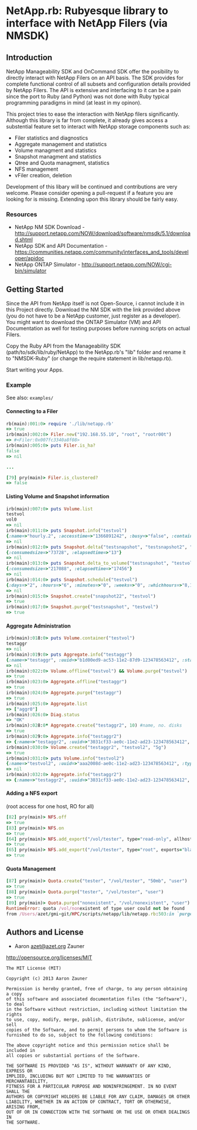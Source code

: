 # NetApp.rb: Rubyesque library to interface with NetApp Filers (via NMSDK)

## Introduction
NetApp Manageability SDK and OnCommand SDK offer the posibility to directly interact with NetApp Filers on an API basis. The SDK provides for complete functional control of all subsets and configuration details provided by NetApp Filers. The API is extensive and interfacing to it can be a pain since the port to Ruby (and Python) was not done with Ruby typical programming paradigms in mind (at least in my opinon).

This project tries to ease the interaction with NetApp filers significantly. Although this library is far from complete, it already gives access a substential feature set to interact with NetApp storage components such as:

* Filer statistics and diagnostics
* Aggregate management and statistics
* Volume managment and statistics
* Snapshot managment and statistics
* Qtree and Quota managment, statistics
* NFS management
* vFiler creation, deletion

Development of this libary will be continued and contributions are very welcome. Please consider opening a pull-request if a feature you are looking for is missing. Extending upon this library should be fairly easy.

### Resources
* NetApp NM SDK Download - http://support.netapp.com/NOW/download/software/nmsdk/5.1/download.shtml
* NetApp SDK and API Documentation - https://communities.netapp.com/community/interfaces_and_tools/developer/apidoc
* NetApp ONTAP Simulator - http://support.netapp.com/NOW/cgi-bin/simulator

## Getting Started
Since the API from NetApp itself is not Open-Source, i cannot include it in this Project directly. Download the NM SDK with the link provided above (you do not have to be a NetApp customer, just register as a developer). You might want to download the ONTAP Simulator (VM) and API Documentation as well for testing purposes before running scripts on actual Filers.

Copy the Ruby API from the Manageability SDK (path/to/sdk/lib/ruby/NetApp) to the NetApp.rb's "lib" folder and rename it to "NMSDK-Ruby" (or change the require statement in lib/netapp.rb).

Start writing your Apps.

### Example
See also: `examples/`

#### Connecting to a Filer
```Ruby
rb(main):001:0> require './lib/netapp.rb'
=> true
irb(main):002:0> Filer.new("192.168.55.10", "root", "rootr00t")
=> #<Filer:0x007fc3340a8f08>
irb(main):005:0> puts Filer.is_ha?
false
=> nil

...

[79] pry(main)> Filer.is_clustered?
=> false
```

#### Listing Volume and Snapshot information
````Ruby
irb(main):007:0> puts Volume.list
testvol
vol0
=> nil
irb(main):011:0> puts Snapshot.info("testvol")
{:name=>"hourly.2", :accesstime=>"1366891242", :busy=>"false", :containslunclones=>nil, :cumpercentageblockstotal=>"0", :cumpercentageblocksused=>"68", :cumtotal=>"468", :dependency=>"", :percentageblockstotal=>"0", :percentageblocksused=>"30", :total=>"96"}
=> nil
irb(main):012:0> puts Snapshot.delta("testsnapshot", "testsnapshot2", "testvol")
{:consumedsize=>"73728", :elapsedtime=>"13"}
=> nil
irb(main):013:0> puts Snapshot.delta_to_volume("testsnapshot", "testvol")
{:consumedsize=>"217088", :elapsedtime=>"17456"}
=> nil
irb(main):014:0> puts Snapshot.schedule("testvol")
{:days=>"2", :hours=>"6", :minutes=>"0", :weeks=>"0", :whichhours=>"8,12,16,20", :whichminutes=>" "}
=> nil
irb(main):015:0> Snapshot.create("snapshot22", "testvol")
=> true
irb(main):017:0> Snapshot.purge("testsnapshot", "testvol")
=> true
````

#### Aggregate Administration
```Ruby
irb(main):018:0> puts Volume.container("testvol")
testaggr
=> nil
irb(main):019:0> puts Aggregate.info("testaggr")
{:name=>"testaggr", :uuid=>"b1d00ed9-ac53-11e2-87d9-123478563412", :state=>"online", :type=>"aggr", :haslocalroot=>"false", :haspartnerroot=>"false", :checksumstatus=>"active", :isinconsistent=>"false", :sizetotal=>"6606028800", :sizeused=>"1080606720", :sizeavail=>"5525422080", :sizepercentage=>"16", :filestotal=>"31142", :filesused=>"96", :isnaplock=>"false", :snaplocktype=>nil, :mirrorstatus=>"unmirrored", :raidsize=>"16", :raidstatus=>"raid_dp", :diskcount=>"9", :volumecount=>"1", :volstripeddvcount=>nil, :volstripedmdvcount=>nil, :volumes=>["testvol"], :plexcount=>"1", :plexes=>{{:name=>"/testaggr/plex0"}=>{:isonline=>"true", :isresyncing=>"false", :resyncpercentage=>nil}}}
=> nil
irb(main):022:0> Volume.offline("testvol") && Volume.purge("testvol")
=> true
irb(main):023:0> Aggregate.offline("testaggr")
=> true
irb(main):024:0> Aggregate.purge("testaggr")
=> true
irb(main):025:0> Aggregate.list
=> ["aggr0"]
irb(main):026:0> Diag.status
=> "OK"
irb(main):028:0* Aggregate.create("testaggr2", 10) #name, no. disks
=> true
irb(main):029:0> Aggregate.info("testaggr2")
=> {:name=>"testaggr2", :uuid=>"3031cf33-ae0c-11e2-ad23-123478563412", :state=>"creating", :type=>"aggr", :haslocalroot=>"false", :haspartnerroot=>"false", :checksumstatus=>"active", :isinconsistent=>"false", :sizetotal=>"0", :sizeused=>"0", :sizeavail=>"0", :sizepercentage=>"0", :filestotal=>"18446744073709551552", :filesused=>"0", :isnaplock=>"false", :snaplocktype=>nil, :mirrorstatus=>"unmirrored", :raidsize=>"16", :raidstatus=>"raid_dp, initializing", :diskcount=>"0", :volumecount=>"0", :volstripeddvcount=>nil, :volstripedmdvcount=>nil, :volumes=>[], :plexcount=>"1", :plexes=>{{:name=>"/testaggr2/plex0"}=>{:isonline=>"false", :isresyncing=>"false", :resyncpercentage=>nil}}}
irb(main):030:0> Volume.create("testaggr2", "testvol2", "5g") 
=> true
irb(main):031:0> puts Volume.info("testvol2")
{:name=>"testvol2", :uuid=>"aaa2008d-ae0c-11e2-ad23-123478563412", :type=>"flex", :containingaggr=>"testaggr2", :sizetotal=>"5100273664", :sizeused=>"135168", :sizeavail=>"5100134400", :percentageused=>"0", :filestotal=>"155630", :filesused=>"96", :cloneparent=>nil, :clonechildren=>nil, :ischecksumenabled=>"true", :checksumstyle=>"block", :compression=>nil, :isinconsistent=>"false", :isinvalid=>"false", :isunrecoverable=>"false", :iswraparound=>nil, :issnaplock=>"false", :expirydate=>nil, :mirrorstatus=>"unmirrored", :raidsize=>"16", :raidstatus=>"raid_dp", :owningvfiler=>nil, :quotainit=>"0", :remotelocation=>nil, :reserve=>"0", :reserverequired=>"0", :reserveused=>"0", :reservedusedact=>"0", :snaplocktype=>nil, :snapshotblkreserved=>"262144", :snapshotperreserved=>"5", :spacereserveenabled=>"true", :spacereserve=>"volume", :diskcount=>"10", :plexcount=>"1", :plexes=>{{:name=>"/testaggr2/plex0"}=>{:isonline=>"true", :isresyncing=>"false", :resyncpercentage=>nil}}}
=> nil
irb(main):032:0> Aggregate.info("testaggr2")
=> {:name=>"testaggr2", :uuid=>"3031cf33-ae0c-11e2-ad23-123478563412", :state=>"online", :type=>"aggr", :haslocalroot=>"false", :haspartnerroot=>"false", :checksumstatus=>"active", :isinconsistent=>"false", :sizetotal=>"7549747200", :sizeused=>"5398806528", :sizeavail=>"2150940672", :sizepercentage=>"72", :filestotal=>"31142", :filesused=>"96", :isnaplock=>"false", :snaplocktype=>nil, :mirrorstatus=>"unmirrored", :raidsize=>"16", :raidstatus=>"raid_dp", :diskcount=>"10", :volumecount=>"1", :volstripeddvcount=>nil, :volstripedmdvcount=>nil, :volumes=>["testvol2"], :plexcount=>"1", :plexes=>{{:name=>"/testaggr2/plex0"}=>{:isonline=>"true", :isresyncing=>"false", :resyncpercentage=>nil}}}
```

#### Adding a NFS export
(root access for one host, RO for all)
```Ruby
[82] pry(main)> NFS.off
=> true
[83] pry(main)> NFS.on
=> true
[64] pry(main)> NFS.add_export("/vol/tester", type="read-only", allhosts=true)
=> true
[65] pry(main)> NFS.add_export("/vol/tester", type="root", exports="bla.xyz.tld")
=> true
```

#### Quota Management
```Ruby
[87] pry(main)> Quota.create("tester", "/vol/tester", "50mb", "user")
=> true
[88] pry(main)> Quota.purge("tester", "/vol/tester", "user")
=> true
[89] pry(main)> Quota.purge("nonexistent", "/vol/nonexistent", "user")
RuntimeError: quota /vol/nonexistent of type user could not be found
from /Users/azet/gmi-git/HPC/scripts/netapp/lib/netapp.rb:503:in `purge'
```


## Authors and License
* Aaron <azet@azet.org> Zauner

http://opensource.org/licenses/MIT

    The MIT License (MIT)

    Copyright (c) 2013 Aaron Zauner

    Permission is hereby granted, free of charge, to any person obtaining a copy
    of this software and associated documentation files (the "Software"), to deal
    in the Software without restriction, including without limitation the rights
    to use, copy, modify, merge, publish, distribute, sublicense, and/or sell
    copies of the Software, and to permit persons to whom the Software is
    furnished to do so, subject to the following conditions:

    The above copyright notice and this permission notice shall be included in
    all copies or substantial portions of the Software.

    THE SOFTWARE IS PROVIDED "AS IS", WITHOUT WARRANTY OF ANY KIND, EXPRESS OR
    IMPLIED, INCLUDING BUT NOT LIMITED TO THE WARRANTIES OF MERCHANTABILITY,
    FITNESS FOR A PARTICULAR PURPOSE AND NONINFRINGEMENT. IN NO EVENT SHALL THE
    AUTHORS OR COPYRIGHT HOLDERS BE LIABLE FOR ANY CLAIM, DAMAGES OR OTHER
    LIABILITY, WHETHER IN AN ACTION OF CONTRACT, TORT OR OTHERWISE, ARISING FROM,
    OUT OF OR IN CONNECTION WITH THE SOFTWARE OR THE USE OR OTHER DEALINGS IN
    THE SOFTWARE.
